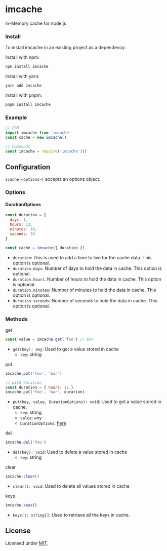 # imcache

In-Memory cache for node.js

### Install

To install imcache in an existing project as a dependency:

Install with npm:
```sh
npm install imcache
```
Install with yarn:
```sh
yarn add imcache
```
Install with pnpm:
```sh
pnpm install imcache
```

### Example

```js
// ESM
import imcache from 'imcache'
const cache = new imcache()

// CommonJs
const imcache = require('imcache')()
```
## Configuration

`scache(<options>)` accepts an options object.

### Options

#### DurationOptions

```js
const duration = {
  days: 1,
  hours: 12,
  minutes: 10,
  seconds: 30
}

const cache = imcache({ duration })
```

- `duration`: This is used to add a time to live for the cache data. This option is optional.
- `duration.days`: Number of days to hold the data in cache. This option is optional.
- `duration.hours`: Number of hours to hold the data in cache. This option is optional.
- `duration.minutes`: Number of minutes to hold the data in cache. This option is optional.
- `duration.seconds`: Number of seconds to hold the data in cache. This option is optional.

### Methods

get
```js
const value = imcache.get('foo') // bar
```

- `get(key): any`: Used to get a value stored in cache
  - `key`: string 

put
```js
imcache.put('foo', 'bar')

// with duration
const duration = { hours: 12 }
imcache.put('foo', 'bar', duration)
```

- `put(key, value, DurationOptions): void`: Used to get a value stored in cache.
  - `key`: string
  - `value`: any
  - `DurationOptions`: [here](#DurationOptions)

del
```js
imcache.del('foo')
```

- `del(key): void`: Used to delete a value stored in cache
  - `key`: string 

clear
```js
imcache.clear()
```

- `clear(): void`: Used to delete all values stored in cache

keys
```js
imcache.keys()
```

- `keys(): string[]`: Used to retrieve all the keys in cache.


## License

Licensed under [MIT](./LICENSE).
